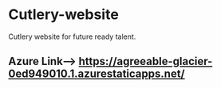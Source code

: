 # Cutlery-website
Cutlery website for future ready talent.
## Azure Link-->  https://agreeable-glacier-0ed949010.1.azurestaticapps.net/

